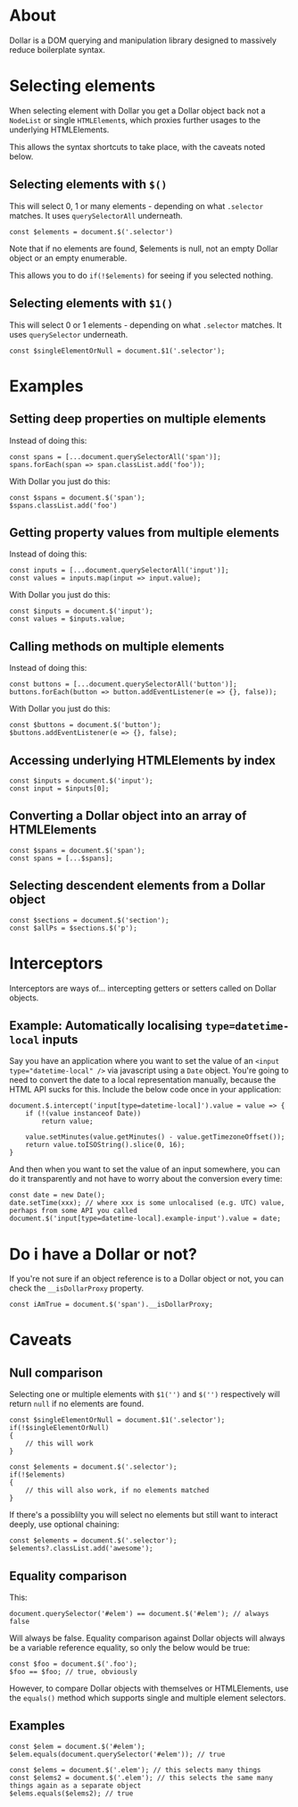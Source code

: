 # About

Dollar is a DOM querying and manipulation library designed to massively reduce boilerplate syntax.

# Selecting elements

When selecting element with Dollar you get a Dollar object back not a `NodeList` or single `HTMLElement`s, which proxies further usages to the underlying HTMLElements.

This allows the syntax shortcuts to take place, with the caveats noted below.

## Selecting elements with `$()`

This will select 0, 1 or many elements - depending on what `.selector` matches. It uses `querySelectorAll` underneath.

```
const $elements = document.$('.selector')
```

Note that if no elements are found, $elements is null, not an empty Dollar object or an empty enumerable. 

This allows you to do `if(!$elements)` for seeing if you selected nothing.

## Selecting elements with `$1()`

This will select 0 or 1 elements - depending on what `.selector` matches. It uses `querySelector` underneath.

```
const $singleElementOrNull = document.$1('.selector');
```

# Examples

## Setting deep properties on multiple elements

Instead of doing this:

```
const spans = [...document.querySelectorAll('span')];
spans.forEach(span => span.classList.add('foo'));
```

With Dollar you just do this:

```
const $spans = document.$('span');
$spans.classList.add('foo')
```

## Getting property values from multiple elements

Instead of doing this:

```
const inputs = [...document.querySelectorAll('input')];
const values = inputs.map(input => input.value);
```

With Dollar you just do this:

```
const $inputs = document.$('input');
const values = $inputs.value;
```

## Calling methods on multiple elements


Instead of doing this:

```
const buttons = [...document.querySelectorAll('button')];
buttons.forEach(button => button.addEventListener(e => {}, false));
```

With Dollar you just do this:

```
const $buttons = document.$('button');
$buttons.addEventListener(e => {}, false);
```

## Accessing underlying HTMLElements by index
```
const $inputs = document.$('input');
const input = $inputs[0];
```

## Converting a Dollar object into an array of HTMLElements
```
const $spans = document.$('span');
const spans = [...$spans];
```

## Selecting descendent elements from a Dollar object
```
const $sections = document.$('section');
const $allPs = $sections.$('p');
```

# Interceptors

Interceptors are ways of... intercepting getters or setters called on Dollar objects.

## Example: Automatically localising `type=datetime-local` inputs

Say you have an application where you want to set the value of an `<input type="datetime-local" />` via javascript using a `Date` object. You're going to need to convert the date to a local representation manually, because the HTML API sucks for this. Include the below code once in your application:

```
document.$.intercept('input[type=datetime-local]').value = value => {
	if (!(value instanceof Date))
		return value;

	value.setMinutes(value.getMinutes() - value.getTimezoneOffset());
	return value.toISOString().slice(0, 16);
}
```

And then when you want to set the value of an input somewhere, you can do it transparently and not have to worry about the conversion every time:

```
const date = new Date();
date.setTime(xxx); // where xxx is some unlocalised (e.g. UTC) value, perhaps from some API you called
document.$('input[type=datetime-local].example-input').value = date;
```

# Do i have a Dollar or not?
If you're not sure if an object reference is to a Dollar object or not, you can check the `__isDollarProxy` property.

```
const iAmTrue = document.$('span').__isDollarProxy;
```


# Caveats

## Null comparison

Selecting one or multiple elements with `$1('')` and `$('')` respectively will return `null` if no elements are found.

```
const $singleElementOrNull = document.$1('.selector');
if(!$singleElementOrNull)
{
	// this will work
}
```


```
const $elements = document.$('.selector');
if(!$elements)
{
	// this will also work, if no elements matched
}
```

If there's a possiblilty you will select no elements but still want to interact deeply, use optional chaining:


```
const $elements = document.$('.selector');
$elements?.classList.add('awesome');
```



## Equality comparison

This:

```
document.querySelector('#elem') == document.$('#elem'); // always false
```
Will always be false. Equality comparison against Dollar objects will always be a variable reference equality, so only the below would be true:

```
const $foo = document.$('.foo');
$foo == $foo; // true, obviously
```

However, to compare Dollar objects with themselves or HTMLElements, use the `equals()` method which supports single and multiple element selectors.

## Examples

```
const $elem = document.$('#elem');
$elem.equals(document.querySelector('#elem')); // true
```

```
const $elems = document.$('.elem'); // this selects many things
const $elems2 = document.$('.elem'); // this selects the same many things again as a separate object
$elems.equals($elems2); // true
```
